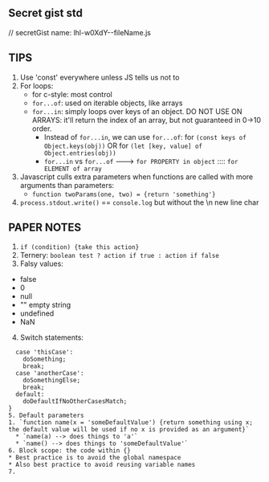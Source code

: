 ## Secret gist std
// secretGist name: lhl-w0XdY--fileName.js

## TIPS
1. Use 'const' everywhere unless JS tells us not to
2. For loops:
    * for c-style: most control
    * `for...of`: used on iterable objects, like arrays
    * `for...in`: simply loops over keys of an object. DO NOT USE ON ARRAYS: it'll return the index of an array, but not guaranteed in 0->10 order.
      * Instead of `for...in`, we can use `for...of`: for `(const keys of Object.keys(obj))` OR for `(let [key, value] of Object.entries(obj))`
      * `for...in` vs `for...of` ---> `for PROPERTY in object` :::: `for ELEMENT of array`
4. Javascript culls extra parameters when functions are called with more arguments than parameters:
    * `function twoParams(one, two) = {return 'something'}`
5. `process.stdout.write()` == `console.log` but without the \n new line char



## PAPER NOTES
1. `if (condition) {take this action}`
  1. Ternery: `boolean test ? action if true : action if false`
2. Falsy values:
  * false
  * 0
  * null
  * "" empty string
  * undefined
  * NaN
4. Switch statements:
  ```switch (condition) {
    case 'thisCase':
      doSomething;
      break;
    case 'anotherCase':
      doSomethingElse;
      break;
    default:
      doDefaultIfNoOtherCasesMatch;
  }
5. Default parameters
  1. `function name(x = 'someDefaultValue') {return something using x; the default value will be used if no x is provided as an argument}`
    * `name(a) --> does things to 'a'`
    * `name() --> does things to 'someDefaultValue'`
6. Block scope: the code within {}
  * Best practice is to avoid the global namespace
  * Also best practice to avoid reusing variable names
7. 